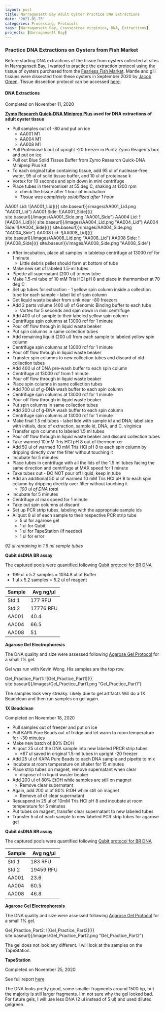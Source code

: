 ```yaml
---
layout: post
title: Narragansett Bay Adult Oyster Practice DNA Extractions
date: '2021-01-25'
categories: Processing, Protocols
tags: [Narragansett Bay, Crassostrea virginica, DNA, Extractions]
projects: [Narragansett Bay]
---
```


### Practice DNA Extractions on Oysters from Fish Market

Before starting DNA extractions of the tissue from oysters collected at sites in Narragansett Bay, I wanted to practice the extraction protocol using the tissue of oysters purchased from the [Fearless Fish Market](https://madmolecularman.github.io/JMG_Puritz_Lab_Notebook/Buying_Storing_Oysters/). Mantle and gill tissues were dissected from these oysters in September 2020 by [Jacob Green](https://github.com/madmolecularman). Tissue dissection protocol can be accessed [here](https://amyzyck.github.io/AmyZyck_Notebook/Narragansett-Bay-Adult-Oyster-Tissue-Dissections/).

#### DNA Extractions

Completed on November 11, 2020

__[Zymo Research Quick-DNA Miniprep Plus](https://www.zymoresearch.com/collections/quick-dna-kits/products/quick-dna-miniprep-plus-kit) used for DNA extractions of adult oyster tissue__

- Pull samples out of -80 and put on ice
  - AA001 M1
  - AA004 M1
  - AA008 M1
- Pull Proteinase k out of upright -20 freezer in Puritz Zymo Reagents box and put on ice
- Pull out Blue Solid Tissue Buffer from Zymo Research Quick-DNA Miniprep Plus kit
- To each original tube containing tissue, add 95 ul of nuclease-free water, 95 ul of solid tissue buffer, and 10 ul of proteinase k
- Vortex for 10 seconds and spin down in mini centrifuge
- Place tubes in thermomixer at 55 deg C, shaking at 1200 rpm
  - check the tissue after 1 hour of incubation
  - *Tissue was completely solubilized after 1 hour*

AA001 Lid: ![AA001_Lid]({{ site.baseurl}}/images/AA001_Lid.png "AA001_Lid")
AA001 Side: ![AA001_Side]({{ site.baseurl}}/images/AA001_Side.png "AA001_Side")
AA004 Lid: ![AA004_Lid]({{ site.baseurl}}/images/AA004_Lid.png "AA004_Lid")
AA004 Side: ![AA004_Side]({{ site.baseurl}}/images/AA004_Side.png "AA004_Side")
AA008 Lid: ![AA008_Lid]({{ site.baseurl}}/images/AA008_Lid.png "AA008_Lid")
AA008 Side: ![AA008_Side]({{ site.baseurl}}/images/AA008_Side.png "AA008_Side")

- After incubation, place all samples in tabletop centrifuge at 13000 rcf for 1 minute
  - Little debris pellet should form at bottom of tube
- Make new set of labeled 1.5-ml tubes
- Pipette all supernatant (200 ul) to new tube
- Make 1.5-ml tube of 10 mM Tris HCl pH 8 and place in thermomixer at 70 deg C
- Set up tubes for extraction - 1 yellow spin column inside a collection tube for each sample - label lid of spin column
- Get liquid waste beaker from sink near -80 freezers
- Add 2 parts volume (400 ul) of Genomic Binding buffer to each tube
  - Vortex for 5 seconds and spin down in mini centrifuge
- Add 400 ul of sample to their labeled yellow spin column
- Centrifuge spin columns at 13000 rcf for 1 minute
- Pour off flow through in liquid waste beaker
- Put spin columns in same collection tubes
- Add remaining liquid (200 ul) from each sample to labeled yellow spin column
- Centrifuge spin columns at 13000 rcf for 1 minute
- Pour off flow through in liquid waste beaker
- Transfer spin columns to new collection tubes and discard of old collection tubes
- Add 400 ul of DNA pre-wash buffer to each spin column
- Centrifuge at 13000 rcf from 1 minute
- Pour off flow through in liquid waste beaker
- Place spin columns in same collection tubes
- Add 700 ul of g-DNA wash buffer to each spin column
- Centrifuge spin columns at 13000 rcf for 1 minute
- Pour off flow through in liquid waste beaker
- Put spin columns in same collection tubes
- Add 200 ul of g-DNA wash buffer to each spin column
- Centrifuge spin columns at 13000 rcf for 1 minute
- Make final 1.5 ml tubes - label lide with sample id and DNA; label side with initials, date of extraction, sample id, DNA, and C. virginica
- Transfer spin columns to labeled 1.5 ml tubes
- Pour off flow through in liquid waste beaker and discard collection tubes
- Take warmed 10 mM Tris HCl pH 8 out of thermomixer
- Add 50 ul of warmed 10 mM Tris HCl pH 8 to each spin column by dripping directly over the filter without touching it
- Incubate for 5 minutes
- Place tubes in centrifuge with all the lids of the 1.5 ml tubes facing the same direction and centrifuge at MAX speed for 1 minute
- Take tubes out - DO NOT pour off liquid, keep in tube
- Add an additional 50 ul of warmed 10 mM Tris HCl pH 8 to each spin column by dripping directly over filter without touching it
  - *100 ul of DNA total*
- Incubate for 5 minutes
- Centrifuge at max speed for 1 minute
- Take out spin columns at discard
- Set up PCR strip tubes, labeling with the appropriate sample ids
- Aliquot 8 ul of each sample to their respective PCR strip tube
  - 5 ul for agarose gel
  - 1 ul for Qubit
  - 1 ul for TapeStation (if needed)
  - 1 ul for error

*92 ul remaining in 1.5 ml sample tubes*

__Qubit dsDNA BR assay__

The captured pools were quantified following [Qubit protocol for BR DNA](https://meschedl.github.io/MESPutnam_Open_Lab_Notebook/Qubit-Protocol/)

- 199 ul x 5.2 samples = 1034.8 ul of Buffer
- 1 ul x 5.2 samples = 5.2 ul of reagent

|Sample|Avg ng/μl|
|----|----|
|Std 1|177 RFU|
|Std 2|17776 RFU|
|AA001|40.4|
|AA004|66.5|
|AA008|51|

__Agarose Gel Electrophoresis__

The DNA quality and size were assessed following [Agarose Gel Protocol](https://meschedl.github.io/MES_Puritz_Lab_Notebook/2019-03-01/PPP-Lab-Gel-Protocol) for a small 1% gel.

Gel was run with Kevin Wong. His samples are the top row.

Gel_Practice_Part1: ![Gel_Practice_Part1]({{ site.baseurl}}/images/Gel_Practice_Part1.png "Gel_Practice_Part1")

The samples look very streaky. Likely due to gel artifacts Will do a 1X Beadclean and then run samples on gel again.

__1X Beadclean__

Completed on November 18, 2020

- Pull samples out of freezer and put on ice
- Pull KAPA Pure Beads out of fridge and let warm to room temperature for ~30 minutes
- Make new batch of 80% EtOH
- Aliqout 25 ul of the DNA sample into new labeled PRCR strip tubes
  - *67 ul saved in original 1.5-ml tubes in upright -20 freezer
- Add 25 ul of KAPA Pure Beads to each DNA sample and pipette to mix
- Incubate at room temperature on shaker for 15 minutes
- Place strip tubes on magnet, remove supernatant when clear
  - dispose of in liquid waster beaker
- Add 200 ul of 80% EtOH while samples are still on magnet
  - Remove clear supernatant
- Again, add 200 ul of 80% EtOH while still on magnet
  - Remove all of clear supernatant
- Resuspend in 25 ul of 10mM Tris HCl pH 8 and incubate at room temperature for 5 minutes
- Put tubes on magent, transfer clear supernatant to new labeled tubes
- Transfer 5 ul of each sample to new labeled PCR strip tubes for agarose gel

__Qubit dsDNA BR assay__

The captured pools were quantified following [Qubit protocol for BR DNA](https://meschedl.github.io/MESPutnam_Open_Lab_Notebook/Qubit-Protocol/)

|Sample|Avg ng/μl|
|----|----|
|Std 1|183 RFU|
|Std 2|19459 RFU|
|AA001|23.6|
|AA004|60.5|
|AA008|46.8|

__Agarose Gel Electrophoresis__

The DNA quality and size were assessed following [Agarose Gel Protocol](https://meschedl.github.io/MES_Puritz_Lab_Notebook/2019-03-01/PPP-Lab-Gel-Protocol) for a small 1% gel.

Gel_Practice_Part2: ![Gel_Practice_Part2]({{ site.baseurl}}/images/Gel_Practice_Part2.png "Gel_Practice_Part2")

The gel does not look any different. I will look at the samples on the TapeStation.

__TapeStation__

Completed on November 25, 2020

See full report [here](https://drive.google.com/file/d/1iHFXCkq150cMiKCZ8HLPYqL7elhXk7MN/view?usp=sharing)

The DNA looks pretty good, some smaller fragments around 1500 bp, but the majority is still larger fragments. I'm not sure why the gel looked bad. For future gels, I will use less DNA (2 ul instead of 5 ul) and used diluted gelgreen.
